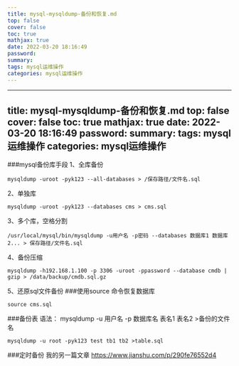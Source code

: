 ```yaml
---
title: mysql-mysqldump-备份和恢复.md
top: false
cover: false
toc: true
mathjax: true
date: 2022-03-20 18:16:49
password:
summary:
tags: mysql运维操作
categories: mysql运维操作
---
```

---
title: mysql-mysqldump-备份和恢复.md
top: false
cover: false
toc: true
mathjax: true
date: 2022-03-20 18:16:49
password:
summary:
tags: mysql运维操作
categories: mysql运维操作
---
###mysql备份库手段
1、全库备份
~~~
mysqldump -uroot -pyk123 --all-databases > /保存路径/文件名.sql
~~~

2、单独库
~~~
mysqldump -uroot -pyk123 --databases cms > cms.sql
~~~

3、多个库，空格分割
~~~
/usr/local/mysql/bin/mysqldump -u用户名 -p密码 --databases 数据库1 数据库2... > 保存路径/文件名.sql
~~~
4、备份压缩
~~~
mysqldump -h192.168.1.100 -p 3306 -uroot -ppassword --database cmdb | gzip > /data/backup/cmdb.sql.gz
~~~

5、还原sql文件备份
###使用source 命令恢复数据库
~~~
source cms.sql
~~~

###备份表
语法： mysqldump -u 用户名 -p 数据库名 表名1 表名2 >备份的文件名
~~~
mysqldump -u root -pyk123 test tb1 tb2 >table.sql
~~~


###定时备份
我的另一篇文章
https://www.jianshu.com/p/290fe76552d4
